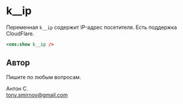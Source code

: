 # k__ip

Переменная `k__ip` содержит IP-адрес посетителя. Есть поддержка CloudFlare.

```xml
<cms:show k__ip />
```

## Автор

Пишите по любым вопросам.

Антон С.\
tony.smirnov@gmail.com
